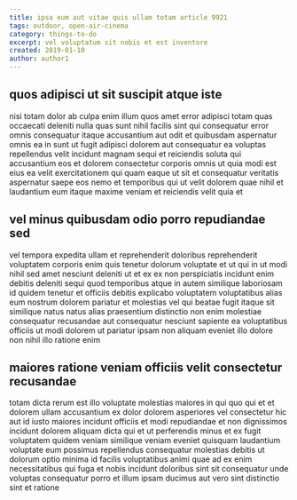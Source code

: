 ```yaml
---
title: ipsa eum aut vitae quis ullam totam article 9921
tags: outdoor, open-air-cinema
category: things-to-do
excerpt: vel voluptatum sit nobis et est inventore
created: 2019-01-10
author: author1
---
```


## quos adipisci ut sit suscipit atque iste

nisi totam dolor ab culpa enim illum quos amet error adipisci totam quas occaecati deleniti nulla quas sunt nihil facilis sint qui consequatur error omnis consequatur itaque accusantium aut odit et quibusdam aspernatur omnis ea in sunt ut fugit adipisci dolorem aut consequatur ea voluptas repellendus velit incidunt magnam sequi et reiciendis soluta qui accusantium eos et dolorem consectetur corporis omnis ut quia modi est eius ea velit exercitationem qui quam eaque ut sit et consequatur veritatis aspernatur saepe eos nemo et temporibus qui ut velit dolorem quae nihil et laudantium eum itaque maxime veniam et reiciendis velit quia et

## vel minus quibusdam odio porro repudiandae sed

vel tempora expedita ullam et reprehenderit doloribus reprehenderit voluptatem corporis enim quis tenetur dolorum voluptate et ut qui in ut modi nihil sed amet nesciunt deleniti ut et ex ex non perspiciatis incidunt enim debitis deleniti sequi quod temporibus atque in autem similique laboriosam id quidem tenetur et officiis debitis explicabo voluptatem voluptatibus alias eum nostrum dolorem pariatur et molestias vel qui beatae fugit itaque sit similique natus natus alias praesentium distinctio non enim molestiae consequatur recusandae aut consequatur nesciunt sapiente ea voluptatibus officiis ut modi dolorem ut pariatur ipsam non aliquam eveniet illo dolore non nihil illo ratione enim

## maiores ratione veniam officiis velit consectetur recusandae

totam dicta rerum est illo voluptate molestias maiores in qui quo qui et et dolorem ullam accusantium ex dolor dolorem asperiores vel consectetur hic aut id iusto maiores incidunt officiis et modi repudiandae et non dignissimos incidunt dolorem aliquam dicta qui et ut perferendis minus et ex fugit voluptatem quidem veniam similique veniam eveniet quisquam laudantium voluptate eum possimus repellendus consequatur molestias debitis ut dolorum optio minima id facilis voluptatibus animi quae ad ex enim necessitatibus qui fuga et nobis incidunt doloribus sint sit consequatur unde voluptas consequatur porro et illum ipsam ducimus aut vero sint distinctio sint et ratione
